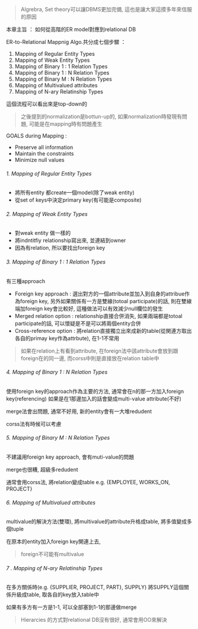 > Algrebra, Set theory可以讓DBMS更加完備, 這也是讓大家這摸多年來信服的原因

本章主旨 ： 如何從高階的ER model對應到relational DB

ER-to-Relational Mappnig Algo.共分成七個步驟 ： 
1. Mapping of Regular Entity Types
2. Mapping of Weak Entity Types
3. Mapping of Binary 1 : 1 Relation Types
4. Mapping of Binary 1 : N Relation Types
5. Mapping of Binary M : N Relation Types
6. Mapping of Multivalued attributes
7. Mapping of N-ary Relatinship Types

這個流程可以看出來是top-down的

>之後提到的normalization是bottun-up的, 如果normalization時發現有問題, 可能是在mapping時有問題產生

 GOALS during Mapping : 
 - Preserve all information
 - Maintain the constraints
 - Minimize null values

###### 1. Mapping of Regular Entity Types
- 將所有entity 都create一個model(除了weak entity)
- 從set of keys中決定primary key(有可能是composite)

###### 2. Mapping of Weak Entity Types
- 對weak entity 做一樣的
- 將indntitfiy relationship寫出來, 並連結到owner
- 因為有relation, 所以要找出foreign key


###### 3. Mapping of Binary 1 : 1 Relation Types
有三種approach
- Foreign key approach : 選出對方的一個attribute並加入到自身的attribue作為foreign key, 另外如果關係有一方是雙線(totoal participate)的話, 則在雙線端加foreign key會比較好, 這種做法可以有效減少null欄位的發生
- Merged relation option : relationship直接合併消失,  如果兩端都是totoal participate的話, 可以懷疑是不是可以將兩個entity合併
- Cross-reference option : 將relation直接獨立出來成新的table(從関連方取出各自的primay key作為attrbute), 在1-1不常用

> 如果在relation上有看到attribute, 在foreign法中該attribute會放到跟foreign在的同一邊, 而corss中則是直接放在relation table中
###### 4. Mapping of Binary 1 : N Relation Types
使用foreign key的approach作為主要的方法, 通常會在n的那一方加入foreign key(referencing)
如果是在1那邊加入的話會變成multi-value attribute(不好)

merge法會出問題, 通常不好用, 新的entity會有一大堆redudent

corss法有時候可以考慮
###### 5. Mapping of Binary M : N Relation Types
不建議用foreign key approach, 會有muti-value的問題

merge也很糟, 超級多redudent

通常會用corss法, 將relation變成table
e.g. {EMPLOYEE, WORKS_ON, PROJECT}
###### 6. Mapping of Multivalued attributes
multivalue的解決方法(雙環), 將multivalue的attribute升格成table, 將多值變成多個tuple

在原本的entity加入foreign key関連上去, 

> foreign不可能有multivalue
###### 7 . Mapping of N-ary Relatinship Types

在多方關係時(e.g. {SUPPLIER, PROJECT, PART}, SUPPLY) 將SUPPLY這個關係升級成table, 取各自的key放入table中

如果有多方有一方是1-1, 可以全部塞到1-1的那邊做merge

 > Hierarcies 的方式對relational DB沒有很好, 通常會用OO來解決



